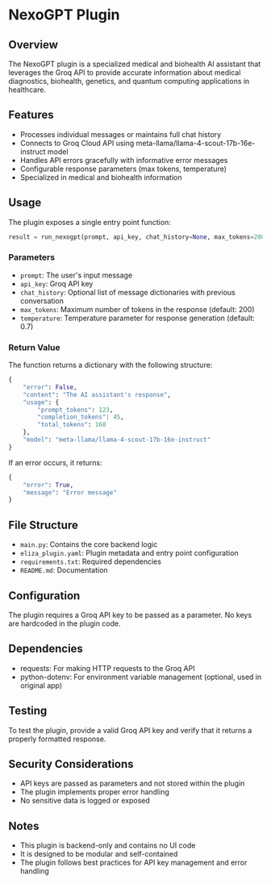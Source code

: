 # NexoGPT Plugin

## Overview
The NexoGPT plugin is a specialized medical and biohealth AI assistant that leverages the Groq API to provide accurate information about medical diagnostics, biohealth, genetics, and quantum computing applications in healthcare.

## Features
- Processes individual messages or maintains full chat history
- Connects to Groq Cloud API using meta-llama/llama-4-scout-17b-16e-instruct model
- Handles API errors gracefully with informative error messages
- Configurable response parameters (max tokens, temperature)
- Specialized in medical and biohealth information

## Usage
The plugin exposes a single entry point function:

```python
result = run_nexogpt(prompt, api_key, chat_history=None, max_tokens=200, temperature=0.7)
```

### Parameters
- `prompt`: The user's input message
- `api_key`: Groq API key
- `chat_history`: Optional list of message dictionaries with previous conversation
- `max_tokens`: Maximum number of tokens in the response (default: 200)
- `temperature`: Temperature parameter for response generation (default: 0.7)

### Return Value
The function returns a dictionary with the following structure:

```python
{
    "error": False,
    "content": "The AI assistant's response",
    "usage": {
        "prompt_tokens": 123,
        "completion_tokens": 45,
        "total_tokens": 168
    },
    "model": "meta-llama/llama-4-scout-17b-16e-instruct"
}
```

If an error occurs, it returns:
```python
{
    "error": True,
    "message": "Error message"
}
```

## File Structure
- `main.py`: Contains the core backend logic
- `eliza_plugin.yaml`: Plugin metadata and entry point configuration
- `requirements.txt`: Required dependencies
- `README.md`: Documentation

## Configuration
The plugin requires a Groq API key to be passed as a parameter. No keys are hardcoded in the plugin code.

## Dependencies
- requests: For making HTTP requests to the Groq API
- python-dotenv: For environment variable management (optional, used in original app)

## Testing
To test the plugin, provide a valid Groq API key and verify that it returns a properly formatted response.

## Security Considerations
- API keys are passed as parameters and not stored within the plugin
- The plugin implements proper error handling
- No sensitive data is logged or exposed

## Notes
- This plugin is backend-only and contains no UI code
- It is designed to be modular and self-contained
- The plugin follows best practices for API key management and error handling
